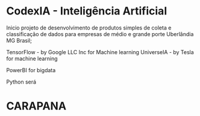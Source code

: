 # CodexIA - Inteligência Artificial

Inicio projeto de desenvolvimento de produtos simples de coleta e classificação de dados para empresas de médio e grande porte Uberlândia MG Brasil;

TensorFlow - by Google LLC Inc for Machine learning
UniverseIA - by Tesla for machine learning

PowerBI for bigdata

Python será

# CARAPANA
